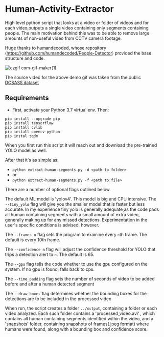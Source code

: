 # Human-Activity-Extractor
High level python script that looks at a video or folder of videos and for each video,outputs a single video containing only segments containing people. The main motivation behind this was to be able to remove large amounts of non-useful video from CCTV camera footage.

Huge thanks to humandecoded, whose repository (https://github.com/humandecoded/People-Detector) provided the base structure and code.

![ezgif com-gif-maker(1)](https://user-images.githubusercontent.com/29563101/117713270-11e01700-b1f3-11eb-9572-c1ec582666d3.gif)

The source video for the above demo gif was taken from the public [DCSASS dataset](https://www.kaggle.com/mateohervas/dcsass-dataset)
 

## Requirements 
* First, activate your Python 3.7 virtual env.  Then:
```
pip install --upgrade pip
pip install tensorflow
pip install cvlib
pip install opencv-python
pip instal tqdm
```

When you first run this script it will reach out and download the pre-trained YOLO model as well.

After that it's as simple as:
* `python extract-human-segments.py -d <path to folder>`
* or
* `python extract-human-segments.py -f <path to file>`

There are a number of optional flags outlined below.

The default ML model is 'yolov4'. This model is big and CPU intensive. The `--tiny_yolo` flag will give you the smaller model that is faster but less accurate.
In my experience tiny yolo is generally adequate,as the code pads all human containing segments with a small amount of extra video, generally making up for any missed detections. Experimentation in the user's specific conditions is advised, however.


The `--frames n`  flag sets the program to examine every `n`th frame. The default is every 10th frame.

The `--confidence n`  flag will adjust the confidence threshold for YOLO that trips a detection alert to `n`. The default is 65.

The `--gpu` flag tells the code whether to use the gpu configured on the system. If no gpu is found, falls back to cpu.

The `--time_padding` flag sets the number of seconds of video to be added before and after a human detected segment

The `--draw_boxes` flag determines whether the bounding boxes for the detections are to be included in the processed video



When run, the script creates a folder `../output`, containing a folder or each video analyzed. Each such folder contains a 'processed_video.avi' , which  contains all human containing segments identified within the video, and a 'snapshots' folder, containing snapshots of frames(.jpeg format) where humans were found, along with a bounding box and confidence score. 











